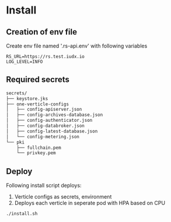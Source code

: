 # Install

## Creation of env file
Create env file named '.rs-api.env' with following variables
```
RS_URL=https://rs.test.iudx.io
LOG_LEVEL=INFO
```

## Required secrets

```sh
secrets/
├── keystore.jks
├── one-verticle-configs
│   ├── config-apiserver.json
│   ├── config-archives-database.json
│   ├── config-authenticator.json
│   ├── config-databroker.json
│   ├── config-latest-database.json
│   └── config-metering.json
└── pki
    ├── fullchain.pem
    └── privkey.pem
```
## Deploy
Following install script deploys:
1. Verticle configs as secrets, environment
2. Deploys each verticle in seperate pod with HPA based on CPU
```sh
./install.sh


